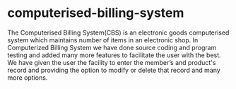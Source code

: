 # computerised-billing-system
The Computerised Billing System(CBS) is an electronic  goods computerised system which maintains number of items in an electronic shop. In Computerized Billing System we have done source coding and program testing and added many more features to facilitate the user with the best. We have given the user the facility to enter the member’s and product's record and providing the option to modify or delete that record and many more options.

